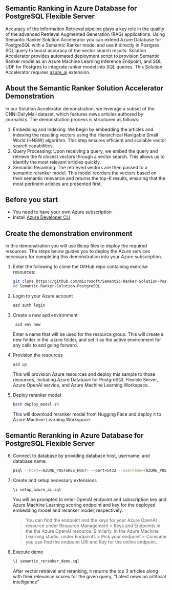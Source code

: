 ## Semantic Ranking in Azure Database for PostgreSQL Flexible Server
Accuracy of the Information Retrieval pipeline plays a key role in the quality of the advanced Retrieval Augmented Generation (RAG) applications. Using Semantic Ranker Solution Accelerator you can extend Azure Database for PostgreSQL with a Semantic Ranker model and use it directly in Postgres SQL query to boost accuracy of the vector search results. Solution Accelerator provides automated deployment script to provision Semantic Ranker model as an Azure Machine Learning Inference Endpoint, and SQL UDF for Postgres to integrate ranker model into SQL queries. This Solution Accelerator requires [azure_ai](https://learn.microsoft.com/en-us/azure/postgresql/flexible-server/generative-ai-azure-overview) extension. 

## About the Semantic Ranker Solution Accelerator Demonstration
In our Solution Accelerator demonstration, we leverage a subset of the CNN-DailyMail dataset, which features news articles authored by journalists. The demonstration process is structured as follows:
   1. Embedding and Indexing: We begin by embedding the articles and indexing the resulting vectors using the Hierarchical Navigable Small World (HNSW) algorithm. This step ensures efficient and scalable vector search capabilities.
   2. Query Processing: Upon receiving a query, we embed the query and retrieve the N closest vectors through a vector search. This allows us to identify the most relevant articles quickly.
   3. Semantic Reranking: The retrieved vectors are then passed to a semantic reranker model. This model reorders the vectors based on their semantic relevance and returns the top-K results, ensuring that the most pertinent articles are presented first.
      
## Before you start
* You need to have your own Azure subscription
* Install [Azure Developer CLI](https://learn.microsoft.com/en-us/azure/developer/azure-developer-cli/install-azd?tabs=winget-windows%2Cbrew-mac%2Cscript-linux&pivots=os-linux)

## Create the demonstration environment
In this demonstration you will use Bicep files to deploy the required resources. The steps below guides you to deploy the Azure services necessary for completing this demonstration into your Azure subscription.
1. Enter the following to clone the GitHub repo containing exercise resources:
    ```bash
    git clone https://github.com/microsoft/Semantic-Ranker-Solution-PostgreSQL.git
    cd Semantic-Ranker-Solution-PostgreSQL
    ```
2. Login to your Azure account
    ```bash
    azd auth login
    ```
3. Create a new azd environment
   ```bash
    azd env new
    ```
   Enter a name that will be used for the resource group. This will create a new folder in the .azure folder, and set it as the active environment for any calls to azd going forward.
4. Provision the resources
    ```bash
    azd up
    ```
    This will provision Azure resources and deploy this sample to those resources, including Azure Database for PostgreSQL Flexible Server, Azure OpenAI service, and Azure Machine Learning Workspace.
   
5. Deploy reranker model
   ```bash
   bash deploy_model.sh
   ```
   This will download reranker model from Hugging Face and deploy it to Azure Machine Learning Workspace.
   
## Semantic Reranking in Azure Database for PostgreSQL Flexible Server
6. Connect to database by providing database host, username, and database name.
    ```bash
    psql --host=<AZURE_POSTGRES_HOST> --port=5432 --username=<AZURE_POSTGRES_USERNAME> --dbname=<AZURE_POSTGRES_DB_NAME>
    ```
    
7. Create and setup necessary extensions
    ```sql
    \i setup_azure_ai.sql
    ```
   You will be prompted to enter OpenAI endpoint and subscription key and Azure Machine Learning scoring endpoint and key for the deployed embedding model and reranker model, respectively.
   > 
   > You can find the endpoint and the keys for your Azure OpenAI resource under Resource Management > Keys and Endpoints in the the Azure OpenAI resource. Similarly, in the Azure Machine Learning studio, under Endpoints > Pick your endpoint > Consume you can find the endpoint URI and Key for the online endpoint.

9. Execute demo 
    ```sql
    \i semantic_reranker_demo.sql
    ```
    After vector retrieval and reranking, it returns the top 3 articles along with their relevance scores for the given query, "Latest news on artificial intelligence"     

       



